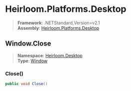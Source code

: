 # Heirloom.Platforms.Desktop

> **Framework**: .NETStandard,Version=v2.1  
> **Assembly**: [Heirloom.Platforms.Desktop][0]  

## Window.Close

> **Namespace**: [Heirloom.Desktop][0]  
> **Type**: [Window][1]  

### Close()

```cs
public void Close()
```

[0]: ../Heirloom.Platforms.Desktop.md
[1]: Heirloom.Desktop.Window.md
